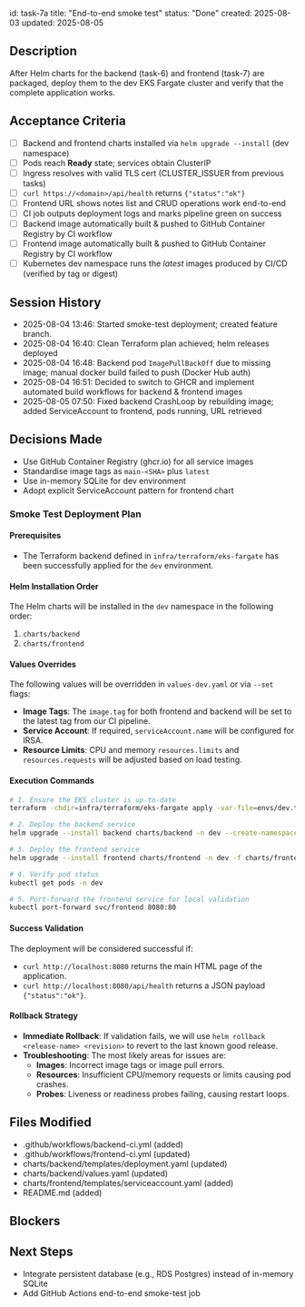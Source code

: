 id: task-7a
title: "End-to-end smoke test"
status: "Done"
created: 2025-08-03
updated: 2025-08-05

## Description

After Helm charts for the backend (task-6) and frontend (task-7) are packaged, deploy them to the dev EKS Fargate cluster and verify that the complete application works.

## Acceptance Criteria

- [ ] Backend and frontend charts installed via `helm upgrade --install` (dev namespace)
- [ ] Pods reach **Ready** state; services obtain ClusterIP
- [ ] Ingress resolves with valid TLS cert (CLUSTER_ISSUER from previous tasks)
- [ ] `curl https://<domain>/api/health` returns `{"status":"ok"}`
- [ ] Frontend URL shows notes list and CRUD operations work end-to-end
- [ ] CI job outputs deployment logs and marks pipeline green on success
- [ ] Backend image automatically built & pushed to GitHub Container Registry by CI workflow
- [ ] Frontend image automatically built & pushed to GitHub Container Registry by CI workflow
- [ ] Kubernetes dev namespace runs the _latest_ images produced by CI/CD (verified by tag or digest)

## Session History

- 2025-08-04 13:46: Started smoke-test deployment; created feature branch.
- 2025-08-04 16:40: Clean Terraform plan achieved; helm releases deployed
- 2025-08-04 16:48: Backend pod `ImagePullBackOff` due to missing image; manual docker build failed to push (Docker Hub auth)
- 2025-08-04 16:51: Decided to switch to GHCR and implement automated build workflows for backend & frontend images
- 2025-08-05 07:50: Fixed backend CrashLoop by rebuilding image; added ServiceAccount to frontend, pods running, URL retrieved

## Decisions Made

- Use GitHub Container Registry (ghcr.io) for all service images
- Standardise image tags as `main-<SHA>` plus `latest`
- Use in-memory SQLite for dev environment
- Adopt explicit ServiceAccount pattern for frontend chart

### Smoke Test Deployment Plan

#### Prerequisites

- The Terraform backend defined in `infra/terraform/eks-fargate` has been successfully applied for the `dev` environment.

#### Helm Installation Order

The Helm charts will be installed in the `dev` namespace in the following order:

1.  `charts/backend`
2.  `charts/frontend`

#### Values Overrides

The following values will be overridden in `values-dev.yaml` or via `--set` flags:

- **Image Tags**: The `image.tag` for both frontend and backend will be set to the latest tag from our CI pipeline.
- **Service Account**: If required, `serviceAccount.name` will be configured for IRSA.
- **Resource Limits**: CPU and memory `resources.limits` and `resources.requests` will be adjusted based on load testing.

#### Execution Commands

```bash
# 1. Ensure the EKS cluster is up-to-date
terraform -chdir=infra/terraform/eks-fargate apply -var-file=envs/dev.tfvars

# 2. Deploy the backend service
helm upgrade --install backend charts/backend -n dev --create-namespace -f charts/backend/values-dev.yaml

# 3. Deploy the frontend service
helm upgrade --install frontend charts/frontend -n dev -f charts/frontend/values-dev.yaml

# 4. Verify pod status
kubectl get pods -n dev

# 5. Port-forward the frontend service for local validation
kubectl port-forward svc/frontend 8080:80
```

#### Success Validation

The deployment will be considered successful if:

- `curl http://localhost:8080` returns the main HTML page of the application.
- `curl http://localhost:8080/api/health` returns a JSON payload `{"status":"ok"}`.

#### Rollback Strategy

- **Immediate Rollback**: If validation fails, we will use `helm rollback <release-name> <revision>` to revert to the last known good release.
- **Troubleshooting**: The most likely areas for issues are:
  - **Images**: Incorrect image tags or image pull errors.
  - **Resources**: Insufficient CPU/memory requests or limits causing pod crashes.
  - **Probes**: Liveness or readiness probes failing, causing restart loops.

## Files Modified

- .github/workflows/backend-ci.yml (added)
- .github/workflows/frontend-ci.yml (updated)
- charts/backend/templates/deployment.yaml (updated)
- charts/backend/values.yaml (updated)
- charts/frontend/templates/serviceaccount.yaml (added)
- README.md (added)

## Blockers

<!-- Document any blockers encountered -->

## Next Steps

- Integrate persistent database (e.g., RDS Postgres) instead of in-memory SQLite
- Add GitHub Actions end-to-end smoke-test job
